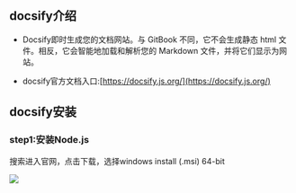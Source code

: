 ## docsify介绍

- Docsify即时生成您的文档网站。与 GitBook 不同，它不会生成静态 html 文件。相反，它会智能地加载和解析您的 Markdown 文件，并将它们显示为网站。



- docsify官方文档入口:[https://docsify.js.org/](https://docsify.js.org/)



## docsify安装

### step1:安装Node.js

搜索进入官网，点击下载，选择windows install (.msi) 64-bit

![](D:\图片\截图\Snipaste_2023-02-02_14-11-50.png)







